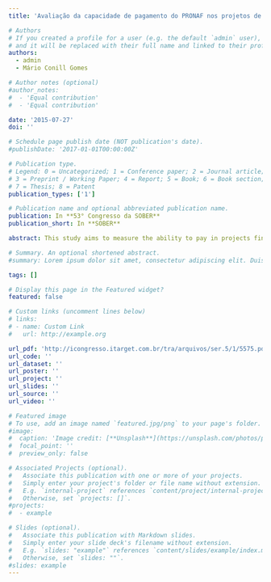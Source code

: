 ```yaml
---
title: 'Avaliação da capacidade de pagamento do PRONAF nos projetos de pêssego no Sul do RS'

# Authors
# If you created a profile for a user (e.g. the default `admin` user), write the username (folder name) here
# and it will be replaced with their full name and linked to their profile.
authors:
  - admin
  - Mário Conill Gomes

# Author notes (optional)
#author_notes:
#  - 'Equal contribution'
#  - 'Equal contribution'

date: '2015-07-27'
doi: ''

# Schedule page publish date (NOT publication's date).
#publishDate: '2017-01-01T00:00:00Z'

# Publication type.
# Legend: 0 = Uncategorized; 1 = Conference paper; 2 = Journal article;
# 3 = Preprint / Working Paper; 4 = Report; 5 = Book; 6 = Book section;
# 7 = Thesis; 8 = Patent
publication_types: ['1']

# Publication name and optional abbreviated publication name.
publication: In **53° Congresso da SOBER**
publication_short: In **SOBER**

abstract: This study aims to measure the ability to pay in projects financing PRONAF for peach production in Southern State of Rio Grande do Sul. The objective is identifying how prices fluctuations change the payment capacity of family farmers. We use the Montecarlo methods to perform simulations of variable price and as a result is obtained that thirteen projects in the sample have no ability to pay the proposed funding. The assessment of repayment capacity indicates that the requested amount of funding is high when compared with the gross production of peach. The price fluctuations also contribute to possible increases in delinquency PRONAF. An analysis considering the non-farm income of the production units would add to the capacity payment.

# Summary. An optional shortened abstract.
#summary: Lorem ipsum dolor sit amet, consectetur adipiscing elit. Duis posuere tellus ac convallis placerat. Proin tincidunt magna sed ex sollicitudin condimentum.

tags: []

# Display this page in the Featured widget?
featured: false

# Custom links (uncomment lines below)
# links:
# - name: Custom Link
#   url: http://example.org

url_pdf: 'http://icongresso.itarget.com.br/tra/arquivos/ser.5/1/5575.pdf'
url_code: ''
url_dataset: ''
url_poster: ''
url_project: ''
url_slides: ''
url_source: ''
url_video: ''

# Featured image
# To use, add an image named `featured.jpg/png` to your page's folder.
#image:
#  caption: 'Image credit: [**Unsplash**](https://unsplash.com/photos/pLCdAaMFLTE)'
#  focal_point: ''
#  preview_only: false

# Associated Projects (optional).
#   Associate this publication with one or more of your projects.
#   Simply enter your project's folder or file name without extension.
#   E.g. `internal-project` references `content/project/internal-project/index.md`.
#   Otherwise, set `projects: []`.
#projects:
#  - example

# Slides (optional).
#   Associate this publication with Markdown slides.
#   Simply enter your slide deck's filename without extension.
#   E.g. `slides: "example"` references `content/slides/example/index.md`.
#   Otherwise, set `slides: ""`.
#slides: example
---
```

